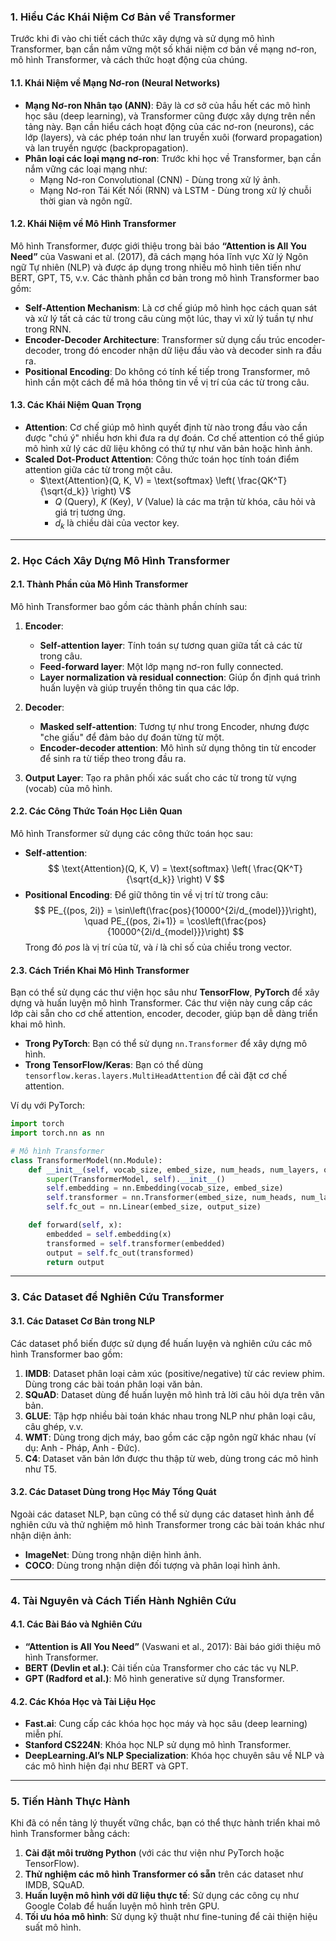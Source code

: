 ### **1. Hiểu Các Khái Niệm Cơ Bản về Transformer**
Trước khi đi vào chi tiết cách thức xây dựng và sử dụng mô hình Transformer, bạn cần nắm vững một số khái niệm cơ bản về mạng nơ-ron, mô hình Transformer, và cách thức hoạt động của chúng.

#### **1.1. Khái Niệm về Mạng Nơ-ron (Neural Networks)**

- **Mạng Nơ-ron Nhân tạo (ANN)**: Đây là cơ sở của hầu hết các mô hình học sâu (deep learning), và Transformer cũng được xây dựng trên nền tảng này. Bạn cần hiểu cách hoạt động của các nơ-ron (neurons), các lớp (layers), và các phép toán như lan truyền xuôi (forward propagation) và lan truyền ngược (backpropagation).
- **Phân loại các loại mạng nơ-ron**: Trước khi học về Transformer, bạn cần nắm vững các loại mạng như:
  - Mạng Nơ-ron Convolutional (CNN) - Dùng trong xử lý ảnh.
  - Mạng Nơ-ron Tái Kết Nối (RNN) và LSTM - Dùng trong xử lý chuỗi thời gian và ngôn ngữ.

#### **1.2. Khái Niệm về Mô Hình Transformer**
Mô hình Transformer, được giới thiệu trong bài báo **“Attention is All You Need”** của Vaswani et al. (2017), đã cách mạng hóa lĩnh vực Xử lý Ngôn ngữ Tự nhiên (NLP) và được áp dụng trong nhiều mô hình tiên tiến như BERT, GPT, T5, v.v. Các thành phần cơ bản trong mô hình Transformer bao gồm:

- **Self-Attention Mechanism**: Là cơ chế giúp mô hình học cách quan sát và xử lý tất cả các từ trong câu cùng một lúc, thay vì xử lý tuần tự như trong RNN.
- **Encoder-Decoder Architecture**: Transformer sử dụng cấu trúc encoder-decoder, trong đó encoder nhận dữ liệu đầu vào và decoder sinh ra đầu ra.
- **Positional Encoding**: Do không có tính kế tiếp trong Transformer, mô hình cần một cách để mã hóa thông tin về vị trí của các từ trong câu.
  
#### **1.3. Các Khái Niệm Quan Trọng**
- **Attention**: Cơ chế giúp mô hình quyết định từ nào trong đầu vào cần được "chú ý" nhiều hơn khi đưa ra dự đoán. Cơ chế attention có thể giúp mô hình xử lý các dữ liệu không có thứ tự như văn bản hoặc hình ảnh.
- **Scaled Dot-Product Attention**: Công thức toán học tính toán điểm attention giữa các từ trong một câu.
  - $\text{Attention}(Q, K, V) = \text{softmax} \left( \frac{QK^T}{\sqrt{d_k}} \right) V$
    - $Q$ (Query), $K$ (Key), $V$ (Value) là các ma trận từ khóa, câu hỏi và giá trị tương ứng.
    - $d_k$ là chiều dài của vector key.

---

### **2. Học Cách Xây Dựng Mô Hình Transformer**

#### **2.1. Thành Phần của Mô Hình Transformer**
Mô hình Transformer bao gồm các thành phần chính sau:

1. **Encoder**:
   - **Self-attention layer**: Tính toán sự tương quan giữa tất cả các từ trong câu.
   - **Feed-forward layer**: Một lớp mạng nơ-ron fully connected.
   - **Layer normalization và residual connection**: Giúp ổn định quá trình huấn luyện và giúp truyền thông tin qua các lớp.

2. **Decoder**:
   - **Masked self-attention**: Tương tự như trong Encoder, nhưng được "che giấu" để đảm bảo dự đoán từng từ một.
   - **Encoder-decoder attention**: Mô hình sử dụng thông tin từ encoder để sinh ra từ tiếp theo trong đầu ra.

3. **Output Layer**: Tạo ra phân phối xác suất cho các từ trong từ vựng (vocab) của mô hình.

#### **2.2. Các Công Thức Toán Học Liên Quan**
Mô hình Transformer sử dụng các công thức toán học sau:
- **Self-attention**: 
$$
  \text{Attention}(Q, K, V) = \text{softmax} \left( \frac{QK^T}{\sqrt{d_k}} \right) V
$$
- **Positional Encoding**: Để giữ thông tin về vị trí từ trong câu:
$$
  PE_{(pos, 2i)} = \sin\left(\frac{pos}{10000^{2i/d_{model}}}\right), \quad PE_{(pos, 2i+1)} = \cos\left(\frac{pos}{10000^{2i/d_{model}}}\right)
$$
  Trong đó $pos$ là vị trí của từ, và $i$ là chỉ số của chiều trong vector.

#### **2.3. Cách Triển Khai Mô Hình Transformer**
Bạn có thể sử dụng các thư viện học sâu như **TensorFlow**, **PyTorch** để xây dựng và huấn luyện mô hình Transformer. Các thư viện này cung cấp các lớp cài sẵn cho cơ chế attention, encoder, decoder, giúp bạn dễ dàng triển khai mô hình.

- **Trong PyTorch**: Bạn có thể sử dụng `nn.Transformer` để xây dựng mô hình.
- **Trong TensorFlow/Keras**: Bạn có thể dùng `tensorflow.keras.layers.MultiHeadAttention` để cài đặt cơ chế attention.

Ví dụ với PyTorch:
```python
import torch
import torch.nn as nn

# Mô hình Transformer
class TransformerModel(nn.Module):
    def __init__(self, vocab_size, embed_size, num_heads, num_layers, output_size):
        super(TransformerModel, self).__init__()
        self.embedding = nn.Embedding(vocab_size, embed_size)
        self.transformer = nn.Transformer(embed_size, num_heads, num_layers)
        self.fc_out = nn.Linear(embed_size, output_size)

    def forward(self, x):
        embedded = self.embedding(x)
        transformed = self.transformer(embedded)
        output = self.fc_out(transformed)
        return output
```

---

### **3. Các Dataset để Nghiên Cứu Transformer**

#### **3.1. Các Dataset Cơ Bản trong NLP**
Các dataset phổ biến được sử dụng để huấn luyện và nghiên cứu các mô hình Transformer bao gồm:

1. **IMDB**: Dataset phân loại cảm xúc (positive/negative) từ các review phim. Dùng trong các bài toán phân loại văn bản.
2. **SQuAD**: Dataset dùng để huấn luyện mô hình trả lời câu hỏi dựa trên văn bản.
3. **GLUE**: Tập hợp nhiều bài toán khác nhau trong NLP như phân loại câu, câu ghép, v.v.
4. **WMT**: Dùng trong dịch máy, bao gồm các cặp ngôn ngữ khác nhau (ví dụ: Anh - Pháp, Anh - Đức).
5. **C4**: Dataset văn bản lớn được thu thập từ web, dùng trong các mô hình như T5.

#### **3.2. Các Dataset Dùng trong Học Máy Tổng Quát**
Ngoài các dataset NLP, bạn cũng có thể sử dụng các dataset hình ảnh để nghiên cứu và thử nghiệm mô hình Transformer trong các bài toán khác như nhận diện ảnh:
- **ImageNet**: Dùng trong nhận diện hình ảnh.
- **COCO**: Dùng trong nhận diện đối tượng và phân loại hình ảnh.

---

### **4. Tài Nguyên và Cách Tiến Hành Nghiên Cứu**

#### **4.1. Các Bài Báo và Nghiên Cứu**
- **“Attention is All You Need”** (Vaswani et al., 2017): Bài báo giới thiệu mô hình Transformer.
- **BERT (Devlin et al.)**: Cải tiến của Transformer cho các tác vụ NLP.
- **GPT (Radford et al.)**: Mô hình generative sử dụng Transformer.
  
#### **4.2. Các Khóa Học và Tài Liệu Học**
- **Fast.ai**: Cung cấp các khóa học học máy và học sâu (deep learning) miễn phí.
- **Stanford CS224N**: Khóa học NLP sử dụng mô hình Transformer.
- **DeepLearning.AI’s NLP Specialization**: Khóa học chuyên sâu về NLP và các mô hình hiện đại như BERT và GPT.

---

### **5. Tiến Hành Thực Hành**
Khi đã có nền tảng lý thuyết vững chắc, bạn có thể thực hành triển khai mô hình Transformer bằng cách:
1. **Cài đặt môi trường Python** (với các thư viện như PyTorch hoặc TensorFlow).
2. **Thử nghiệm các mô hình Transformer có sẵn** trên các dataset như IMDB, SQuAD.
3. **Huấn luyện mô hình với dữ liệu thực tế**: Sử dụng các công cụ như Google Colab để huấn luyện mô hình trên GPU.
4. **Tối ưu hóa mô hình**: Sử dụng kỹ thuật như fine-tuning để cải thiện hiệu suất mô hình.